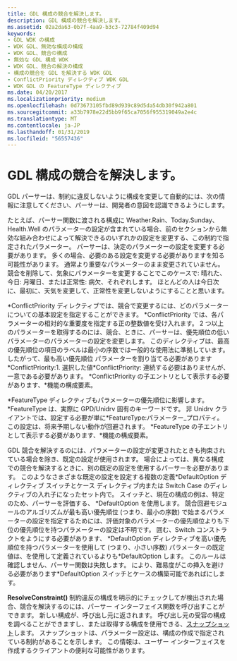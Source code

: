 ```yaml
---
title: GDL 構成の競合を解決します。
description: GDL 構成の競合を解決します。
ms.assetid: 02a2da63-0b7f-4aa9-b3c3-72784f409d94
keywords:
- GDL WDK の構成
- WDK GDL、無効な構成の構成
- WDK GDL、競合の構成
- 無効な GDL 構成 WDK
- WDK GDL、競合の解決の構成
- 構成の競合を GDL を解決する WDK GDL
- ConflictPriority ディレクティブ WDK GDL
- WDK GDL の FeatureType ディレクティブ
ms.date: 04/20/2017
ms.localizationpriority: medium
ms.openlocfilehash: 0d73673105fbd89d939c89d5da54db30f942a801
ms.sourcegitcommit: a33b7978e22d5bb9f65ca7056f955319049a2e4c
ms.translationtype: MT
ms.contentlocale: ja-JP
ms.lasthandoff: 01/31/2019
ms.locfileid: "56557436"
---
```

# <a name="resolving-gdl-configuration-conflicts"></a>GDL 構成の競合を解決します。


GDL パーサーは、制約に違反しないように構成を変更して自動的には、次の情報に注意してください、パーサーは、開発者の意図を認識できるようにします。

たとえば、パーサー関数に渡される構成に Weather.Rain、Today.Sunday、Health.Well のパラメーターの設定が含まれている場合、前のセクションから無効な組み合わせによって解決できるのいずれかの設定を変更する、この制約で指定されたパラメーター。 パーサーは、決定のパラメーターの設定を変更する必要があります。 多くの場合、必要のある設定を変更する必要がありますを知る可能性があります。 通常より重要なパラメーターのまま変更されていません。 競合を削除して、気象にパラメーターを変更することでこのケースで: 晴れた、今日: 月曜日、または正常性: 病欠、それぞれします。 ほとんどの人は今日次に、最初に、天気を変更して、正常性を変更しないようにすることと思います。

\*ConflictPriority ディレクティブでは、競合で変更するには、どのパラメーターについての基本設定を指定することができます。 \*ConflictPriority では、各パラメーターの相対的な重要度を指定する正の整数値を受け入れます。 2 つ以上のパラメーターを取得するのには、競合、ときに、パーサーは、優先順位の低いパラメーターのパラメーターの設定を変更します。 このディレクティブは、最高の優先順位の項目のラベルは最小の序数では一般的な使用法に準拠しています。 したがって、最も高い優先順位 パラメーターを割り当てる必要があります\*ConflictPriority:1.  選択した値\*ConflictPriority: 連続する必要はありませんが、一意である必要があります。 \*ConflictPriority の子エントリとして表示する必要があります、\*機能の構成要素。

\*FeatureType ディレクティブもパラメーターの優先順位に影響します。 \*FeatureType は、実際に GPD/Unidrv 固有のキーワードです。 非 Unidrv クライアントでは、設定する必要が単に\*FeatureType:パラメーター\_プロパティ。 この設定は、将来予期しない動作が回避されます。 \*FeatureType の子エントリとして表示する必要があります、\*機能の構成要素。

GDL 競合を解決するのには、パラメーターの設定が変更されたときも拘束されている場合を除き、既定の設定が使用されます。 場合によっては、異なる構成での競合を解決するときに、別の既定の設定を使用するパーサーを必要があります。 このようなさまざまな既定の設定を設定する複数の定義\*DefaultOption ディレクティブ スイッチとケース ディレクティブ内または Switch Case のディレクティブの入れ子になったセット内で。 スイッチと、現在の構成の例は、特定のため、パーサーを評価する、 \*DefaultOption を使用します。 競合回避モジュールのアルゴリズムが最も高い優先順位 (つまり、最小の序数) で始まるパラメーターの設定を指定するためには、評価対象のパラメーターの優先順位よりも下位の優先順位を持つパラメーターの設定は不明です。 囲む、Switch コンストラクトをようにする必要があります、 \*DefaultOption ディレクティブを高い優先順位を持つパラメーターを使用して (つまり、小さい序数) パラメーターの既定値は、を使用して定義されているよりも\*DefaultOption します。 このルールは確認しません、パーサー関数は失敗します。 により、難易度がこの挿入を避ける必要があります\*DefaultOption スイッチとケースの構築可能であればにします。

**ResolveConstraint()** 制約違反の構成を明示的にチェックしてが検出された場合、競合を解決するのには、パーサー インターフェイス関数を呼び出すことができます。 新しい構成が、呼び出し元に返されます。 呼び出し元の受容の構成を調べることができますし、または取得する構成を使用できる、[スナップショット](gdl-snapshots.md)します。 スナップショットは、パラメーター設定は、構成の作成で指定されている制約があることを示します。 この情報は、ユーザー インターフェイスを作成するクライアントの便利な可能性があります。

 

 




